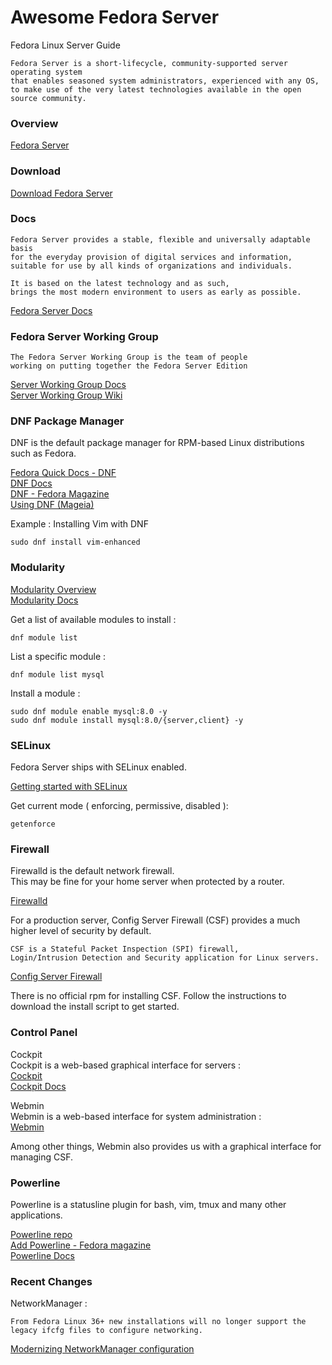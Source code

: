 # Awesome Fedora Server

Fedora Linux Server Guide  
  
    Fedora Server is a short-lifecycle, community-supported server operating system 
    that enables seasoned system administrators, experienced with any OS, 
    to make use of the very latest technologies available in the open source community.  

### Overview  

[Fedora Server](https://fedoraproject.org/server/)

### Download  

[Download Fedora Server](https://fedoraproject.org/server/download/)

### Docs  

    Fedora Server provides a stable, flexible and universally adaptable basis 
    for the everyday provision of digital services and information, 
    suitable for use by all kinds of organizations and individuals. 
    
    It is based on the latest technology and as such, 
    brings the most modern environment to users as early as possible.  
	
[Fedora Server Docs](https://docs.fedoraproject.org/en-US/fedora-server/)  
	
### Fedora Server Working Group  

    The Fedora Server Working Group is the team of people   
	working on putting together the Fedora Server Edition  

[Server Working Group Docs](https://docs.fedoraproject.org/en-US/server-working-group/)  
[Server Working Group Wiki](https://fedoraproject.org/wiki/Server)  
      
    
### DNF Package Manager  

DNF is the default package manager for RPM-based Linux distributions such as Fedora.

[Fedora Quick Docs - DNF](https://docs.fedoraproject.org/en-US/quick-docs/dnf/)  
[DNF Docs](https://dnf.readthedocs.io/en/latest/command_ref.html)  
[DNF - Fedora Magazine](https://fedoramagazine.org/tag/dnf/)  
[Using DNF (Mageia)](https://wiki.mageia.org/en/Using_DNF)  
    
Example : Installing Vim with DNF    

    sudo dnf install vim-enhanced
    
### Modularity

[Modularity Overview](https://docs.pagure.org/modularity/)  
[Modularity Docs](https://docs.fedoraproject.org/en-US/modularity/)  

Get a list of available modules to install :  

    dnf module list
    
List a specific module :  
 
    dnf module list mysql  

Install a module :  
    
    sudo dnf module enable mysql:8.0 -y
    sudo dnf module install mysql:8.0/{server,client} -y


### SELinux

Fedora Server ships with SELinux enabled.  

[Getting started with SELinux](https://docs.fedoraproject.org/en-US/quick-docs/getting-started-with-selinux/)

Get current mode ( enforcing, permissive, disabled ):  

    getenforce

### Firewall

Firewalld is the default network firewall.  
This may be fine for your home server when protected by a router.  

[Firewalld](http://firewalld.org)

For a production server, Config Server Firewall (CSF) provides a much higher level of security by default.  

    CSF is a Stateful Packet Inspection (SPI) firewall, 
    Login/Intrusion Detection and Security application for Linux servers.

[Config Server Firewall](https://www.configserver.com/cp/csf.html)

There is no official rpm for installing CSF. 
Follow the instructions to download the install script to get started.


### Control Panel

Cockpit  
Cockpit is a web-based graphical interface for servers :  
[Cockpit](https://cockpit-project.org/)  
[Cockpit Docs](https://cockpit-project.org/documentation.html)  

Webmin  
Webmin is a web-based interface for system administration :  
[Webmin](https://www.webmin.com/)  

Among other things, Webmin also provides us with a graphical interface for managing CSF.    


### Powerline

Powerline is a statusline plugin for bash, vim, tmux and many other applications.  

[Powerline repo](https://github.com/powerline/powerline)   
[Add Powerline - Fedora magazine](https://fedoramagazine.org/add-power-terminal-powerline/)   
[Powerline Docs](https://powerline.readthedocs.io/en/latest/)  


### Recent Changes

NetworkManager :   

    From Fedora Linux 36+ new installations will no longer support the legacy ifcfg files to configure networking.  

[Modernizing NetworkManager configuration](https://fedoramagazine.org/converting-networkmanager-from-ifcfg-to-keyfiles/)  

